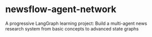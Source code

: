 # newsflow-agent-network
A progressive LangGraph learning project: Build a multi-agent news research system from basic concepts to advanced state graphs
